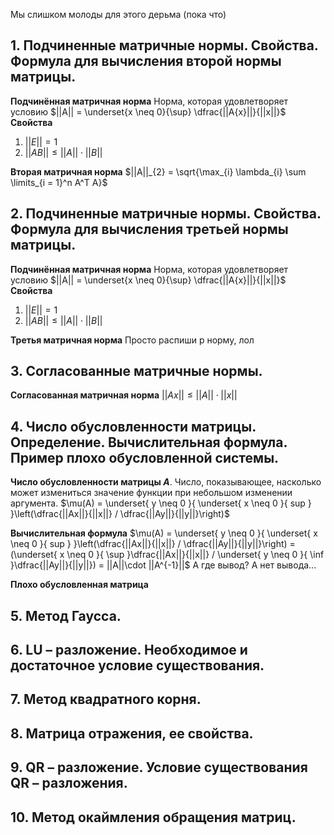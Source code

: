 Мы слишком молоды для этого дерьма (пока что)

## 1.	Подчиненные матричные нормы. Свойства. Формула для вычисления второй нормы матрицы.

**Подчинённая матричная норма**
	Норма, которая удовлетворяет условию $||A|| = \underset{x \neq 0}{\sup} \dfrac{||A{x}||}{||x||}$
**Свойства**
1. $||E|| = 1$
2. $||AB|| \le ||A|| \cdot ||B||$

**Вторая матричная норма**
$||A||_{2} = \sqrt{\max_{i} \lambda_{i} \sum \limits_{i = 1}^n A^T A}$

## 2.	Подчиненные матричные нормы. Свойства. Формула для вычисления третьей нормы матрицы.

**Подчинённая матричная норма**
	Норма, которая удовлетворяет условию $||A|| = \underset{x \neq 0}{\sup} \dfrac{||A{x}||}{||x||}$
**Свойства**
1. $||E|| = 1$
2. $||AB|| \le ||A|| \cdot ||B||$

**Третья матричная норма**
Просто распиши p норму, лол

## 3.	Согласованные матричные нормы.

**Согласованная матричная норма**
	$||Ax||\le||A||\cdot||x||$

## 4.	Число обусловленности матрицы. Определение. Вычислительная формула. Пример плохо обусловленной системы.

**Число обусловленности матрицы $A$**.
	Число, показывающее, насколько может измениться значение функции при небольшом изменении аргумента.
	$\mu(A) = \underset{ y \neq 0 }{ \underset{ x \neq 0 }{ sup } }\left(\dfrac{||Ax||}{||x||} / \dfrac{||Ay||}{||y||}\right)$

**Вычислительная формула**
	$\mu(A) = \underset{ y \neq 0 }{ \underset{ x \neq 0 }{ sup } }\left(\dfrac{||Ax||}{||x||} / \dfrac{||Ay||}{||y||}\right) = (\underset{ x \neq 0 }{ \sup }\dfrac{||Ax||}{||x||} / \underset{ y \neq 0 }{ \inf }\dfrac{||Ay||}{||y||}) = ||A||\cdot ||A^{-1}||$
А где вывод? А нет вывода...

**Плохо обусловленная матрица**
## 5.	Метод Гаусса.
## 6.	LU – разложение. Необходимое и достаточное условие существования.
## 7.	Метод квадратного корня.
## 8.	Матрица отражения, ее свойства.
## 9.	QR – разложение. Условие существования QR – разложения.
## 10.	Метод окаймления обращения матриц.

